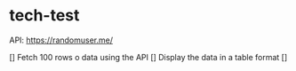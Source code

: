 # tech-test

API: https://randomuser.me/

[] Fetch 100 rows o data using the API
[] Display the data in a table format
[] 